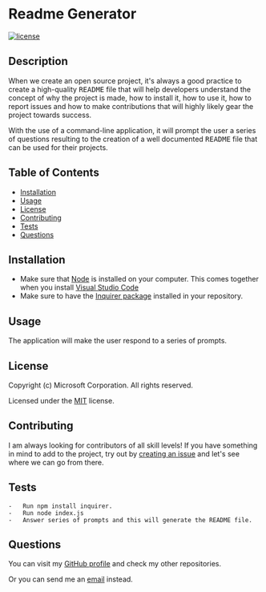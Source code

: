 
  # Readme Generator
  [![license](https://img.shields.io/static/v1?label=license&message=MIT&color=red)](#license)

  ## Description
  When we create an open source project, it's always a good practice to create a high-quality <kbd>README</kbd> file that will help developers understand the concept of why the project is made, how to install it, how to use it, how to report issues and how to make contributions that will highly likely gear the project towards success.

With the use of a command-line application, it will prompt the user a series of questions resulting to the creation of a well documented <kbd>README</kbd> file that can be used for their projects.

  ## Table of Contents
  - [Installation](#installation)
  - [Usage](#usage)
  - [License](#license)
  - [Contributing](#contributing)
  - [Tests](#tests)
  - [Questions](#questions)

  ## Installation
  -   Make sure that [Node](https://nodejs.org/en/) is installed on your computer. This comes together when you install [Visual Studio Code](https://code.visualstudio.com/)
-   Make sure to have the [Inquirer package](https://www.npmjs.com/package/inquirer) installed in your repository.

  ## Usage
  The application will make the user respond to a series of prompts.
  
  ## License

  Copyright (c) Microsoft Corporation. All rights reserved.

  Licensed under the [MIT](LICENSE) license.
  
  ## Contributing
  I am always looking for contributors of all skill levels! If you have something in mind to add to the project, try out by [creating an issue](https://github.com/mckinleyvj/readme-generator) and let's see where we can go from there.
  
  ## Tests
  ```
-   Run npm install inquirer.
-   Run node index.js
-   Answer series of prompts and this will generate the README file.
```
  
  ## Questions
  
  You can visit my [GitHub profile](https://github.com/mckinleyvj) and check my other repositories.

  Or you can send me an [email](<mckinleyvj@gmail.com>) instead.
  
